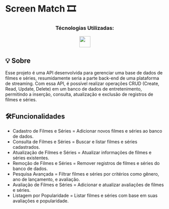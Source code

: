 # Screen Match 🎞️

<div align=center>
  <h3>Técnologias Utilizadas:</h3>
  <img src="https://cdn.jsdelivr.net/gh/devicons/devicon@latest/icons/java/java-original-wordmark.svg" width="35" height="35" />
</div>

## 💡 Sobre 
Esse projeto é uma API desenvolvida para gerenciar uma base de dados de filmes e séries, resumidamente seria a parte back-end de uma plataforma de streaming. Com essa API, é possível realizar operações CRUD (Create, Read, Update, Delete) em um banco de dados de entretenimento, permitindo a inserção, consulta, atualização e exclusão de registros de filmes e séries.   

## 🛠Funcionalidades 
- Cadastro de Filmes e Séries = Adicionar novos filmes e séries ao banco de dados.
- Consulta de Filmes e Séries = Buscar e listar filmes e séries cadastrados.
- Atualização de Filmes e Séries = Atualizar informações de filmes e séries existentes.
- Remoção de Filmes e Séries = Remover registros de filmes e séries do banco de dados.
- Pesquisa Avançada = Filtrar filmes e séries por critérios como gênero, ano de lançamento, e avaliação.
- Avaliação de Filmes e Séries = Adicionar e atualizar avaliações de filmes e séries.
- Listagem por Popularidade = Listar filmes e séries com base em suas avaliações e popularidade.





